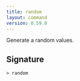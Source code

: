```yaml
---
title: random
layout: command
version: 0.59.0
---
```


Generate a random values.

## Signature

```> random ```
